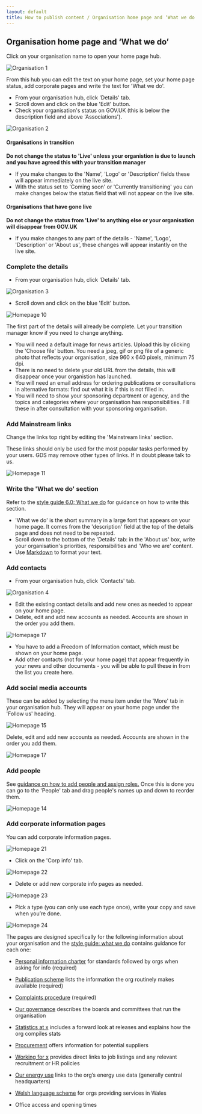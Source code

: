 ```yaml
---
layout: default
title: How to publish content / Organisation home page and ‘What we do’
---
```


## Organisation home page and ‘What we do’

Click on your organisation name to open your home page hub. 

![Organisation 1](organisation-1.png) 
   
From this hub you can edit the text on your home page, set your home page status, add corporate pages and write the text for 'What we do'.

* From your organisation hub, click 'Details' tab.
* Scroll down and click on the blue 'Edit' button.
* Check your organisation's status on GOV.UK (this is below the description field and above 'Associations'). 

![Organisation 2](organisation-2.png) 

#### Organisations in transition

**Do not change the status to 'Live' unless your organistion is due to launch and you have agreed this with your transition manager**

* If you make changes to the 'Name', 'Logo' or 'Description' fields these will appear immediately on the live site.
* With the status set to 'Coming soon' or 'Currently transitioning' you can make changes below the status field that will not appear on the live site.

#### Organisations that have gone live

**Do not change the status from 'Live' to anything else or your organisation will disappear from GOV.UK**

* If you make changes to any part of the details - 'Name', 'Logo', 'Description' or 'About us', these changes will appear instantly on the live site.

### Complete the details 

* From your organisation hub, click 'Details' tab.

![Organisation 3](organisation-3.png) 

* Scroll down and click on the blue 'Edit' button.

![Homepage 10](homepage-10.png)   

The first part of the details will already be complete. Let your transition manager know if you need to change anything. 

* You will need a default image for news articles. Upload this by clicking the 'Choose file' button. You need a jpeg, gif or png file of a generic photo that reflects your organisation, size 960 x 640 pixels, minimum 75 dpi.
* There is no need to delete your old URL from the details, this will disappear once your organistion has launched.
* You will need an email address for ordering publications or consultations in alternative formats: find out what it is if this is not filled in.
* You will need to show your sponsoring department or agency, and the topics and categories where your organisation has responsibilities. Fill these in after consultation with your sponsoring organisation.

### Add Mainstream links

Change the links top right by editing the 'Mainstream links' section.

These links should only be used for the most popular tasks performed by your users. GDS may remove other types of links. If in doubt please talk to us.

![Homepage 11](homepage-11.png)


### Write the 'What we do' section

Refer to the [style guide 6.0: What we do](https://www.gov.uk/designprinciples/insidegovernment#what-we-do) for guidance on how to write this section.

* 'What we do' is the short summary in a large font that appears on your home page. It comes from the 'description' field at the top of the details page and does not need to be repeated.
* Scroll down to the bottom of the 'Details' tab: in the 'About us' box, write your organisation's priorities, responsibilities and 'Who we are' content.
* Use [Markdown](http://alphagov.github.io/inside-government-admin-guide/creating-documents/markdown.html) to format your text.

### Add contacts

* From your organisation hub, click 'Contacts' tab.

![Organisation 4](organisation-4.png) 

* Edit the existing contact details and add new ones as needed to appear on your home page. 
* Delete, edit and add new accounts as needed. Accounts are shown in the order you add them.

![Homepage 17](homepage-17.png)	

* You have to add a Freedom of Information contact, which must be shown on your home page.
* Add other contacts (not for your home page) that appear frequently in your news and other documents - you will be able to pull these in from the list you create here.


### Add social media accounts

These can be added by selecting the menu item under the 'More' tab in your organisation hub. They will appear on your home page under the 'Follow us' heading.

![Homepage 15](homepage-15.png)   

Delete, edit and add new accounts as needed. Accounts are shown in the order you add them.

![Homepage 17](homepage-17.png)	

### Add people

See [guidance on how to add people and assign roles.](http://alphagov.github.io/inside-government-admin-guide/organisations-groups/people-and-roles.html) Once this is done you can go to the 'People' tab and drag people's names up and down to reorder them.

![Homepage 14](homepage-14.png)   

### Add corporate information pages

You can add corporate information pages.

![Homepage 21](homepage-21.png)	

* Click on the 'Corp info' tab.

![Homepage 22](homepage-22.png)	

* Delete or add new corporate info pages as needed.

![Homepage 23](homepage-23.png)	
	
* Pick a type (you can only use each type once), write your copy and save when you’re done.

![Homepage 24](homepage-24.png)	


The pages are designed specifically for the following information about your organisation and the [style guide: what we do](https://www.gov.uk/designprinciples/insidegovernment#what-we-do) contains guidance for each one:

* [Personal information charter](https://www.gov.uk/government/organisations/department-for-transport/about/personal-information-charter) for standards followed by orgs when asking for info (required)

* [Publication scheme](https://www.gov.uk/government/organisations/department-for-transport/about/publication-scheme) lists the information the org routinely makes available (required)

* [Complaints procedure](https://www.gov.uk/government/organisations/department-for-transport/about/complaints-procedure) (required)

* [Our governance](https://www.gov.uk/government/organisations/foreign-commonwealth-office/about/our-governance) describes the boards and committees that run the organisation

* [Statistics at x](https://www.gov.uk/government/organisations/department-for-transport/about/statistics) includes a forward look at releases and explains how the org compiles stats

* [Procurement](https://www.gov.uk/government/organisations/ministry-of-defence/about/procurement) offers information for potential suppliers

* [Working for x](https://www.gov.uk/government/organisations/ministry-of-defence/about/recruitment) provides direct links to job listings and any relevant recruitment or HR policies

* [Our energy use](https://www.gov.uk/government/organisations/hm-revenue-customs/about/our-energy-use) links to the org’s energy use data (generally central headquarters)

* [Welsh language scheme](https://www.gov.uk/government/organisations/wales-office/about/welsh-language-scheme) for orgs providing services in Wales

* Office access and opening times




